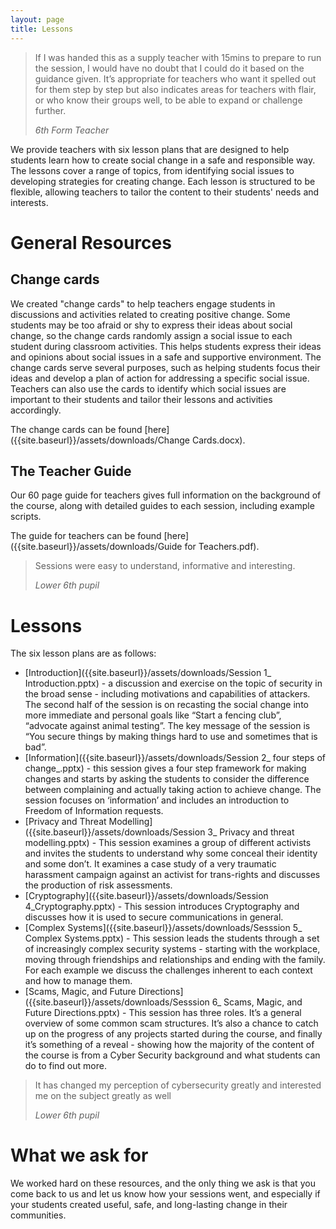 ```yaml
---
layout: page
title: Lessons
---
```



> If I was handed this as a supply teacher with 15mins to prepare to run the session, I would have no doubt that I could do it based on the guidance given. It’s appropriate for teachers who want it spelled out for them step by step but also indicates areas for teachers with flair, or who know their groups well, to be able to expand or challenge further. 
> 
> _6th Form Teacher_


We provide teachers with six lesson plans that are designed to help students learn how to create social change in a safe and responsible way. The lessons cover a range of topics, from identifying social issues to developing strategies for creating change. Each lesson is structured to be flexible, allowing teachers to tailor the content to their students' needs and interests.

# General Resources 
##  Change cards 

We created "change cards" to help teachers engage students in discussions and activities related to creating positive change. Some students may be too afraid or shy to express their ideas about social change, so the change cards randomly assign a social issue to each student during classroom activities. This helps students express their ideas and opinions about social issues in a safe and supportive environment. The change cards serve several purposes, such as helping students focus their ideas and develop a plan of action for addressing a specific social issue. Teachers can also use the cards to identify which social issues are important to their students and tailor their lessons and activities accordingly. 

The change cards can be found [here]({{site.baseurl}}/assets/downloads/Change Cards.docx). 

##  The Teacher Guide  

Our 60 page guide for teachers gives full information on the background of the course, along with detailed guides to each session, including example scripts. 

The guide for teachers can be found [here]({{site.baseurl}}/assets/downloads/Guide for Teachers.pdf). 

> Sessions were easy to understand, informative and interesting.
> 
> _Lower 6th pupil_ 




# Lessons 
The six lesson plans are as follows: 
* [Introduction]({{site.baseurl}}/assets/downloads/Session 1_ Introduction.pptx) - a discussion and exercise on the topic of security in the broad sense - including motivations and capabilities of attackers. The second half of the session is on recasting the social change into more immediate and personal goals like “Start a fencing club”, “advocate against animal testing”. The key message of the session is “You secure things by making things hard to use and sometimes that is bad”. 
* [Information]({{site.baseurl}}/assets/downloads/Session 2_ four steps of change_.pptx) - this session gives a four step framework for making changes and starts by asking the students to consider the difference between complaining and actually taking action to achieve change.  The session focuses on ‘information’ and includes an introduction to Freedom of Information requests. 
* [Privacy and Threat Modelling]({{site.baseurl}}/assets/downloads/Session 3_ Privacy and threat modelling.pptx) - This session examines a group of different activists and invites the students to understand why some conceal their identity and some don’t.  It examines a case study of a very traumatic harassment campaign against an activist for trans-rights and discusses the production of risk assessments.
* [Cryptography]({{site.baseurl}}/assets/downloads/Session 4_Cryptography.pptx) - This session introduces Cryptography and discusses how it is used to secure communications in general.  
* [Complex Systems]({{site.baseurl}}/assets/downloads/Sesssion 5_ Complex Systems.pptx) - This session leads the students through a set of increasingly complex security systems - starting with the workplace, moving through friendships and relationships and ending with the family.  For each example we discuss the challenges inherent  to each context and how to manage them.
* [Scams, Magic, and Future Directions]({{site.baseurl}}/assets/downloads/Sesssion 6_ Scams, Magic, and Future Directions.pptx) - This session has three roles. It’s a general overview of some common scam structures. It’s also a chance to catch up on the progress of any projects started during the course, and finally it’s something of a reveal - showing how the majority of the content of the course is from a Cyber Security background and what students can do to find out more.   





> It has changed my perception of cybersecurity greatly and interested me on the subject greatly as well
> 
> _Lower 6th pupil_ 


# What we ask for
We worked hard on these resources, and the only thing we ask is that you come back to us and let us know how your sessions went, and especially if your students created useful, safe, and long-lasting change in their communities. 


